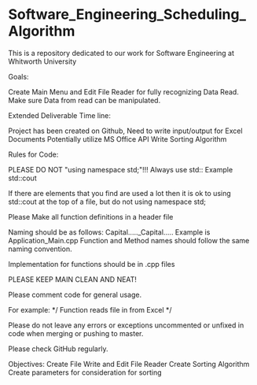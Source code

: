# Software_Engineering_Scheduling_Algorithm
This is a repository dedicated to our work for Software Engineering at Whitworth University


Goals:

Create Main Menu and Edit File Reader for fully recognizing Data Read.
Make sure Data from read can be manipulated.

Extended Deliverable Time line: 

Project has been created on Github,
Need to write input/output for Excel Documents
Potentially utilize MS Office API
Write Sorting Algorithm


Rules for Code:

PLEASE DO NOT "using namespace std;"!!!
Always use std::
Example std::cout

If there are elements that you find are used a lot then it is ok to using std::cout at the top of a file,
but do not using namespace std;

Please Make all function definitions in a header file

Naming should be as follows: Capital....._Capital.....
	Example is Application_Main.cpp
Function and Method names should follow the same naming convention. 

Implementation for functions should be in .cpp files


PLEASE KEEP MAIN CLEAN AND NEAT!

Please comment code for general usage.

For example: 
*/ Function reads file in from Excel */

Please do not leave any errors or exceptions uncommented or unfixed in code when merging or pushing to master.

Please check GitHub regularly.


Objectives:
	Create File Write and Edit File Reader
	Create Sorting Algorithm
	Create parameters for consideration for sorting
	


